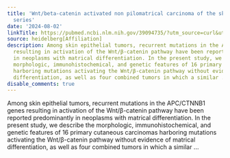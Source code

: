 ```yaml
---
title: 'Wnt/beta-catenin activated non pilomatrical carcinoma of the skin: a case
  series'
date: '2024-08-02'
linkTitle: https://pubmed.ncbi.nlm.nih.gov/39094735/?utm_source=curl&utm_medium=rss&utm_campaign=pubmed-2&utm_content=1FakS-2QOkCT8HsMOQP1bCRQ4YzyumYOmxmF0moLsQ3dFB1E9V&fc=20220326224207&ff=20240803181444&v=2.18.0.post9+e462414
source: heidelberg[Affiliation]
description: Among skin epithelial tumors, recurrent mutations in the APC/CTNNB1 genes
  resulting in activation of the Wnt/β-catenin pathway have been reported predominantly
  in neoplasms with matrical differentiation. In the present study, we describe the
  morphologic, immunohistochemical, and genetic features of 16 primary cutaneous carcinomas
  harboring mutations activating the Wnt/β-catenin pathway without evidence of matrical
  differentiation, as well as four combined tumors in which a similar ...
disable_comments: true
---
```

Among skin epithelial tumors, recurrent mutations in the APC/CTNNB1 genes resulting in activation of the Wnt/β-catenin pathway have been reported predominantly in neoplasms with matrical differentiation. In the present study, we describe the morphologic, immunohistochemical, and genetic features of 16 primary cutaneous carcinomas harboring mutations activating the Wnt/β-catenin pathway without evidence of matrical differentiation, as well as four combined tumors in which a similar ...